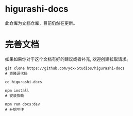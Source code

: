 # higurashi-docs
此仓库为文档仓库，目前仍然在更新。

# 完善文档
如果如果你对于这个文档有好的建议或者补充, 欢迎创建拉取请求。

```shell
git clone https://github.com/ycx-Studios/higurashi-docs
# 克隆源代码

cd higurashi-docs

npm install
# 安装依赖

npm run docs:dev
# 开始写作
```